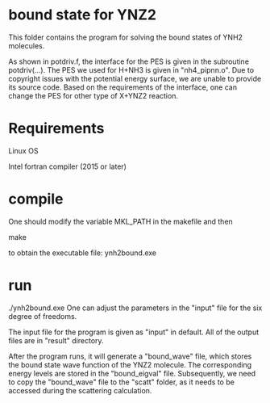
# bound state for YNZ2
This folder contains the program for solving the bound states of YNH2 molecules.

As shown in potdriv.f, the interface for the PES is given in the subroutine potdriv(...). 
The PES we used for H+NH3 is given in "nh4_pipnn.o". 
Due to copyright issues with the potential energy surface, we are unable to provide its source code.
Based on the requirements of the interface, one can change the PES for other type of X+YNZ2 reaction.

# Requirements
Linux OS

Intel fortran compiler (2015 or later)

# compile
One should modify the variable MKL_PATH in the makefile and then

make

to obtain the executable file: ynh2bound.exe

# run

./ynh2bound.exe
One can adjust the parameters in the "input" file for the six degree of freedoms.

The input file for the program is given as "input" in default.
All of the output files are in "result" directory.

After the program runs, it will generate a "bound_wave" file, which stores the bound state wave function of the YNZ2 molecule. The corresponding energy levels are stored in the "bound_eigval" file. Subsequently, we need to copy the "bound_wave" file to the "scatt" folder, as it needs to be accessed during the scattering calculation.
